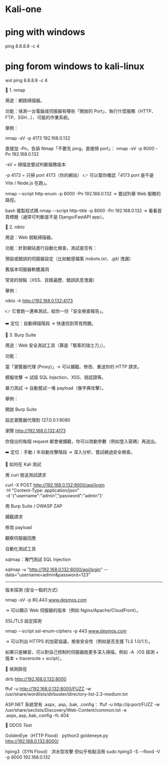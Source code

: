 # Kali-one

# ping with windows
ping 8.8.8.8 -c 4  

# ping forom windows to kali-linux
wsl ping 8.8.8.8 -c 4

🔹 1. nmap

用途：網路掃描器。

功能：偵測一台電腦或伺服器有哪些「開放的 Port」、執行什麼服務（HTTP、FTP、SSH…）、可能的作業系統。

舉例：

nmap -sV -p 4173 192.168.0.132

直接加 -Pn，告訴 Nmap「不要先 ping，直接掃 port」：
nmap -sV -p 8000 -Pn 192.168.0.132

-sV = 掃描並嘗試判斷服務版本

-p 4173 = 只掃 port 4173（你的網站）
👉 可以幫你確認「4173 port 是不是 Vite / Node.js 在跑」。


nmap --script http-enum -p 8000 -Pn 192.168.0.132
→ 嘗試列舉 Web 服務的路徑。

bash
複製程式碼
nmap --script http-title -p 8000 -Pn 192.168.0.132
→ 看看首頁標題（通常可判斷是不是 Django/FastAPI app）。

🔹 2. nikto

用途：Web 弱點掃描器。

功能：針對網站進行自動化檢查，測試是否有：

預設或錯誤的伺服器設定（比如敏感檔案 /robots.txt、.git/ 洩漏）

舊版本伺服器軟體漏洞

常見的弱點（XSS、目錄遍歷、錯誤訊息洩漏）

舉例：

nikto -h http://192.168.0.132:4173


👉 它會跑一連串測試，給你一份「安全檢查報告」。

➡️ 定位：自動掃描階段 → 快速找到常見問題。

🔹 3. Burp Suite

用途：Web 安全測試工具（算是「駭客的瑞士刀」）。

功能：

當「瀏覽器代理 (Proxy)」→ 可以攔截、修改、重送你的 HTTP 請求。

模擬攻擊 → 試探 SQL Injection、XSS、弱認證等。

暴力測試 → 自動嘗試一堆 payload（像字典攻擊）。

舉例：

開啟 Burp Suite

設定瀏覽器代理到 127.0.0.1:8080

瀏覽 http://192.168.0.132:4173

你發出的每個 request 都會被攔截，你可以改動參數（例如登入密碼）再送出。

➡️ 定位：手動 / 半自動攻擊階段 → 深入分析、嘗試繞過安全檢查。

🔹 如何在 Kali 測試

用 curl 發送測試請求

curl -X POST http://192.168.0.132:8000/api/login \
     -H "Content-Type: application/json" \
     -d '{"username":"admin","password":"admin"}'


用 Burp Suite / OWASP ZAP

攔截請求

修改 payload

觀察伺服器回應

自動化測試工具

sqlmap：專門測試 SQL Injection

sqlmap -u "http://192.168.0.132:8000/api/login" --data="username=admin&password=123"

-------------------
版本探測 (安全一點的方式)

nmap -sV -p 80,443 www.desmos.com


→ 可以顯示 Web 伺服器的版本（例如 Nginx/Apache/CloudFront）。

SSL/TLS 設定探測

nmap --script ssl-enum-ciphers -p 443 www.desmos.com


→ 可以列出 HTTPS 的加密協議，檢查安全性（例如是否支援 TLS 1.0/1.1）。

如果只是練習，可以對自己控制的伺服器跑更多深入掃描，例如 -A（OS 探測 + 版本 + traceroute + script）。

🔹 偵測路徑

dirb http://192.168.0.132:8000

ffuf -u http://192.168.0.132:8000/FUZZ -w /usr/share/wordlists/dirbuster/directory-list-2.3-medium.txt

ASP.NET 系統常有 .aspx, .asp, .bak, .config：
ffuf -u http://ip:port/FUZZ -w /usr/share/seclists/Discovery/Web-Content/common.txt -e .aspx,.asp,.bak,.config -fc 404

🔹 DDOS Test

GoldenEye（HTTP Flood）
python3 goldeneye.py http://192.168.0.132:8000/

hping3（SYN Flood） 洪水型攻擊 但似乎有點沒用
sudo hping3 -S --flood -V -p 8000 192.168.0.132



